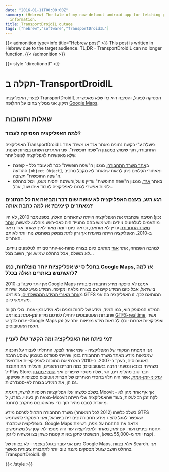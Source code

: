 ```yaml
---
date: "2016-01-11T00:00:00Z"
summary: (Hebrew) The tale of my now-defunct android app for fetching public transport
  information.
title: TransportDroidIL outage
tags: ["hebrew","software","TransportDroidIL"]
---
```


{{< admonition type=info title="Hebrew post" >}}
This post is written in Hebrew due to the target audience. TL;DR - TransportDroidIL can no longer function.
{{< /admonition >}}

{{< style "direction:rtl" >}}

# תקלה ב-TransportDroidIL

לצערי, האפליקציה TransportDroidIL הפסיקה לפעול, והסיבה היא כזו שלא מאפשרת תיקון. אני ממליץ בחום על החלופה [Google Maps](https://play.google.com/store/apps/details?id=com.google.android.apps.maps).

## שאלות ותשובות

### למה האפליקציה הפסיקה לעבוד?

האפליקציה TransportDroidIL פועלת ע"י בקשת נתונים מאתר אגד או משרד אתר התחבורה, תוך שימוש במנגנון ה"שפה חופשית". שני האתרים השתנו בצורות שונות, שלא מאפשרות לאפליקציה לפעול יותר:

* ב[אתר משרד התחבורה](http://bus.gov.il), מנגנון ה"שפה חופשית" כבר לא עובד כלל - קופצת ההודעה `[object Object]`, ומאחורי הקלעים ניתן לראות שהאתר לא מקבל מרכיב ה"שפה החופשית" תשובה.
*  באתר [אגד](http://egged.co.il), מנגנון ה"שפה החופשית" עדיין פועל,והשתנה יחסית מעט, ויכול בהחלט להיות אפשרי לגרום לאפליקציה לעבוד איתו שוב, אבל...

### רגע רגע, בעצם האפליקציה לא עושה שום דבר ומביאה את כל הנתונים מאתרים קיימים? אז למה כתבת אותה?

נכון! הסיבה שכתבתי את האפליקציה הייתה שהאתרים האלה, בספטמבר 2010, לא היו מותאמים לטלפונים ניידים והשימוש בהם מהנייד היה כאב-ראש מוחלט. למעשה, [אתר משרד התחבורה](http://bus.gov.il) עדיין לא מותאם, ונראה כיום דומה מאוד לאיך שאתר אגד נראה ב-2010. האפליקציה הייתה מיועדת אך ורק לתת ממשק משתמש נוח יותר לאותם האתרים.

למרבה השמחה, אתר [אגד](http://egged.co.il) מותאם כיום בצורה פחות-או-יותר סבירה לטלפונים ניידים. לא מושלם, אבל בהחלט שמיש. אך, חשוב מכל...

### בתכל'ס יש אפליקציות יותר מוצלחות, כמו Google Maps, אז למה להשתמש באתרים האלה בכלל?

אין יותר סיבה! ב-2010 Google Maps אמנם לא סיפקה מידע תחבורה ציבורית בישראל, אבל כיום המידע קיים שם בצורה מלאה ומקיפה. המידע מגיע לגוגל ישירות מ[אתר מאגרי המידע הממשלתיים](https://data.gov.il/dataset/383), בפורמט GTFS המותאם לכך. זו האפליקציה בה אני משתמש כיום.

המידע המסופק הוא, כמו תמיד, מידע של לוחות זמנים ולא מידע זמן-אמת. כולי תקווה שחברות האוטובוסים יתחילו לפרסם מידע זמן-אמת בפורמט [GTFS-realtime](https://developers.google.com/transit/gtfs-realtime/?hl=en), אשר יגרום לכך ש-Google Maps ואפליקציות אחרות יוכלו להראות מידע מציאות יותר על זמן הגעת האוטובוסים.

### מי פיתח את האפליקציה ומה הקשר שלו לעניין?

אני המפתח המקורי של האפליקציה - שמי אוהד לוצקי. התחלתי לעבוד על תוכנות שמביאות מידע מאתר משרד התחבורה בזמן שהייתי סטודנט בטכניון שנוסע הרבה באוטובוסים, בערך ב-2007. ב-2010 המרתי את התוכנה לאפליקציית אנדרואיד כשהייתי בצבא ונסעתי הרבה באוטובוסים; כמה חברים התעניינו, והעליתי את התוכנה ל-Play Store. חבר טוב מהלימודים, חגי, שלח מספר שיפורים ואף [הוסיף מנגנון עדכוני-זמן-אמת](https://github.com/lutzky/TransportDroidIL/pull/15), אשר היה תלוי בחסדי האתרים של חברות אוטובוס ספציפיות שסיפקו, גם הן, את המידע בצורה לא-סטנדרטית.

בשלב כלשהו עלו אפליקציות חלופיות לרשת, דוגמת Moovit - אך אף אחד מהן לא מצאה חן בעיניי. בפרט, ל-Moovit לקח זמן רב לעלות, בעוד שהאפליקציה שלי הייתה מיועדת למבט מהיר תוך כדי שהאוטובוס מתקרב לתחנה.

בשלב כלשהו (2012 לכל המאוחר) משרד התחבורה התחיל לפרסם מידע GTFS שאפשר לגוגל להציג מידע תחבורה ציבורית בישראל, ואני הפסקתי להשתמש באפליקציה שכתבתי. Google Maps מראה את התחנות על מפה, רשימת תחנות-ביניים ועוד. עם זאת, מאחר ולאפליקציה עוד היה מספר לא-קטן של משתמשים (קצת יותר מ-55,000 בשיא), המשכתי לתקן בעיות  קטנות כשהן צצו וכשהיה לי זמן.

כיום אני עובד בגוגל בעצמי - לא בצוות של Google Maps, אלא בצוות Search. אני בהחלט חושב שגוגל מספקים מענה טוב יותר לתחבורה ציבורית מאשר TransportDroidIL :smile:

{{< /style >}}
